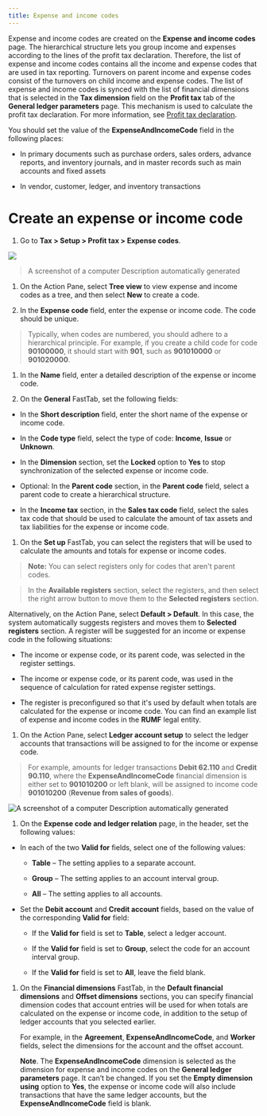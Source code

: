 ```yaml
---
title: Expense and income codes
---
```


Expense and income codes are created on the **Expense and income codes** page.
The hierarchical structure lets you group income and expenses according to the
lines of the profit tax declaration. Therefore, the list of expense and income
codes contains all the income and expense codes that are used in tax reporting.
Turnovers on parent income and expense codes consist of the turnovers on child
income and expense codes. The list of expense and income codes is synced with
the list of financial dimensions that is selected in the **Tax dimension** field
on the **Profit tax** tab of the **General ledger parameters** page. This
mechanism is used to calculate the profit tax declaration. For more information,
see [Profit tax
declaration](https://docs.microsoft.com/dynamics365/finance/localizations/rus-profit-tax-declaration).

You should set the value of the **ExpenseAndIncomeCode** field in the following
places:

-   In primary documents such as purchase orders, sales orders, advance reports,
    and inventory journals, and in master records such as main accounts and
    fixed assets

-   In vendor, customer, ledger, and inventory transactions

Create an expense or income code
================================

1.  Go to **Tax \> Setup \> Profit tax \> Expense codes**.

![](media/e7f1a888c0af6c8428de2b3e4af46c16.png)

>   A screenshot of a computer Description automatically generated

1.  On the Action Pane, select **Tree view** to view expense and income codes as
    a tree, and then select **New** to create a code.

2.  In the **Expense code** field, enter the expense or income code. The code
    should be unique.

>   Typically, when codes are numbered, you should adhere to a hierarchical
>   principle. For example, if you create a child code for code **90100000**, it
>   should start with **901**, such as **901010000** or **901020000**.

1.  In the **Name** field, enter a detailed description of the expense or income
    code.

2.  On the **General** FastTab, set the following fields:

-   In the **Short description** field, enter the short name of the expense or
    income code.

-   In the **Code type** field, select the type of code: **Income**, **Issue**
    or **Unknown**.

-   In the **Dimension** section, set the **Locked** option to **Yes** to stop
    synchronization of the selected expense or income code.

-   Optional: In the **Parent code** section, in the **Parent code** field,
    select a parent code to create a hierarchical structure.

-   In the **Income tax** section, in the **Sales tax code** field, select the
    sales tax code that should be used to calculate the amount of tax assets and
    tax liabilities for the expense or income code.

1.  On the **Set up** FastTab, you can select the registers that will be used to
    calculate the amounts and totals for expense or income codes.

>   **Note:** You can select registers only for codes that aren't parent codes.

>   In the **Available registers** section, select the registers, and then
>   select the right arrow button to move them to the **Selected registers**
>   section.

Alternatively, on the Action Pane, select **Default \> Default**. In this case,
the system automatically suggests registers and moves them to **Selected
registers** section. A register will be suggested for an income or expense code
in the following situations:

-   The income or expense code, or its parent code, was selected in the register
    settings.

-   The income or expense code, or its parent code, was used in the sequence of
    calculation for rated expense register settings.

-   The register is preconfigured so that it's used by default when totals are
    calculated for the expense or income code. You can find an example list of
    expense and income codes in the **RUMF** legal entity.

1.  On the Action Pane, select **Ledger account setup** to select the ledger
    accounts that transactions will be assigned to for the income or expense
    code.

>   For example, amounts for ledger transactions **Debit 62.110** and **Credit
>   90.110**, where the **ExpenseAndIncomeCode** financial dimension is either
>   set to **901010200** or left blank, will be assigned to income code
>   **901010200** (**Revenue from sales of goods**).

![A screenshot of a computer Description automatically generated](media/22660b830d321c948cdaac76c180c9d4.png)

1.  On the **Expense code and ledger relation** page, in the header, set the
    following values:

-   In each of the two **Valid for** fields, select one of the following values:

    -   **Table** – The setting applies to a separate account.

    -   **Group** – The setting applies to an account interval group.

    -   **All** – The setting applies to all accounts.

-   Set the **Debit account** and **Credit account** fields, based on the value
    of the corresponding **Valid for** field:

    -   If the **Valid for** field is set to **Table**, select a ledger account.

    -   If the **Valid for** field is set to **Group**, select the code for an
        account interval group.

    -   If the **Valid for** field is set to **All**, leave the field blank.

1.  On the **Financial dimensions** FastTab, in the **Default financial
    dimensions** and **Offset dimensions** sections, you can specify financial
    dimension codes that account entries will be used for when totals are
    calculated on the expense or income code, in addition to the setup of ledger
    accounts that you selected earlier.

    For example, in the **Agreement**, **ExpenseAndIncomeCode**, and **Worker**
    fields, select the dimensions for the account and the offset account.

    **Note**. The **ExpenseAndIncomeCode** dimension is selected as the
    dimension for expense and income codes on the **General ledger parameters**
    page. It can’t be changed. If you set the **Empty dimension using** option
    to **Yes**, the expense or income code will also include transactions that
    have the same ledger accounts, but the **ExpenseAndIncomeCode** field is
    blank.
